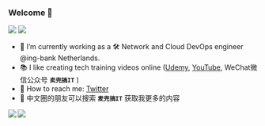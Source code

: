 ### Welcome 👋

<!--
**xiaopeng163/xiaopeng163** is a ✨ _special_ ✨ repository because its `README.md` (this file) appears on your GitHub profile.

Here are some ideas to get you started:

- 🔭 I’m currently working on ...
- 🌱 I’m currently learning ...
- 👯 I’m looking to collaborate on ...
- 🤔 I’m looking for help with ...
- 💬 Ask me about ...
- 📫 How to reach me: ...
- 😄 Pronouns: ...
- ⚡ Fun fact: ...
-->

![](https://img.shields.io/badge/release-v1.0.0--beta-blue)
![](https://img.shields.io/badge/cool-yes-magenta)

- 🔭 I’m currently working as a 🛠 Network and Cloud DevOps engineer @ing-bank Netherlands.
- 📚 I like creating tech training videos online ([Udemy](https://www.udemy.com/user/peng-xiao/), [YouTube](https://www.youtube.com/channel/UCmjdhwMGSut8mZ1CqnRjjUw?view_as=subscriber), WeChat微信公众号 **`卖兜搞IT`** )
- 💬 How to reach me: [Twitter](https://twitter.com/xiaopeng163)
- :panda_face: 中文圈的朋友可以搜索 **``麦兜搞IT``** 获取我更多的内容

<a href="https://github.com/cedrickring">
  <img align="left" src="https://github-readme-stats.vercel.app/api?username=xiaopeng163&bg_color=30,e96443,904e95&text_color=fff&icon_color=fff&title_color=fff&line_height=26&hide_border=true&show_icons=true" />
</a>
<a href="https://github.com/cedrickring">
  <img align="left" src="https://github-readme-stats.vercel.app/api/top-langs/?username=xiaopeng163&layout=compact&bg_color=30,e96443,904e95&text_color=fff&icon_color=fff&title_color=fff&hide_border=true&langs_count=4" />
</a>
